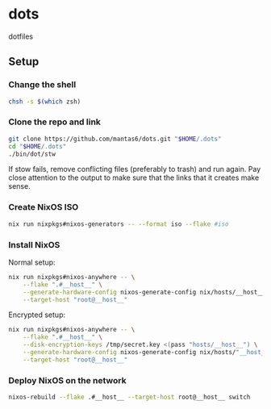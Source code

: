 # dots

dotfiles

## Setup

### Change the shell

```sh
chsh -s $(which zsh)
```

### Clone the repo and link

```sh
git clone https://github.com/mantas6/dots.git "$HOME/.dots"
cd "$HOME/.dots"
./bin/dot/stw
```
If stow fails, remove conflicting files (preferably to trash) and run again. Pay close attention to the output to make sure that the links that it creates make sense.

### Create NixOS ISO

```sh
nix run nixpkgs#nixos-generators -- --format iso --flake #iso
```

### Install NixOS

Normal setup:

```sh
nix run nixpkgs#nixos-anywhere -- \
    --flake ".#__host__" \
    --generate-hardware-config nixos-generate-config nix/hosts/__host__/hardware.nix \
    --target-host "root@__host__"
```

Encrypted setup:

```sh
nix run nixpkgs#nixos-anywhere -- \
    --flake ".#__host__" \
    --disk-encryption-keys /tmp/secret.key <(pass "hosts/__host__") \
    --generate-hardware-config nixos-generate-config nix/hosts/"__host__"/hardware.nix \
    --target-host "root@__host__"
```

### Deploy NixOS on the network

```sh
nixos-rebuild --flake .#__host__ --target-host root@__host__ switch
```
